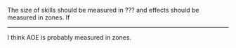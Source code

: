 The size of skills should be measured in ??? and effects should be measured in zones. If 

---

I think AOE is probably measured in zones.